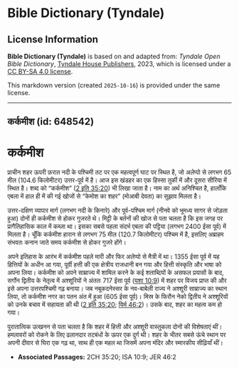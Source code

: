 # Bible Dictionary (Tyndale)

## License Information

**Bible Dictionary (Tyndale)** is based on and adapted from: _Tyndale Open Bible Dictionary_, [Tyndale House Publishers](https://tyndaleopenresources.com/), 2023, which is licensed under a [CC BY-SA 4.0 license](https://creativecommons.org/licenses/by-sa/4.0/legalcode.en).

This markdown version (created `2025-10-16`) is provided under the same license.



--------------------------------

## कर्कमीश (id: 648542)

कर्कमीश
=======

प्राचीन शहर ऊपरी फ़रात नदी के पश्चिमी तट पर एक महत्वपूर्ण घाट पर स्थित है, जो अलेप्पो से लगभग 65 मील (104\.6 किलोमीटर) उत्तर\-पूर्व में है। आज इस खंडहर का एक हिस्सा तुर्की में और दूसरा सीरिया में स्थित है। शब्द को “कर्कमीश” ([2 इति 35:20](https://ref.ly/2Chr35:20)) भी लिखा जाता है। नाम का अर्थ अनिश्चित है, हालाँकि एबला में हाल ही में की गई खोजों से “केमोश का शहर” (मोआबी देवता) का सुझाव मिलता है।

उत्तर\-दक्षिण व्यापार मार्ग (लगभग नदी के किनारे) और पूर्व\-पश्चिम मार्ग (नीनवे को भूमध्य सागर से जोड़ता हुआ) दोनों ही कर्कमीश से होकर गुजरते थे। मिट्टी के बर्तनों की खोज से पता चलता है कि इस जगह पर प्रागैतिहासिक काल में कब्ज़ा था। इसका सबसे पहला संदर्भ एबला की पट्टिया (लगभग 2400 ईसा पूर्व) में मिलता है। चूँकि कर्कमीश हारान से लगभग 75 मील (120\.7 किलोमीटर) पश्चिम में है, इसलिए अब्राहम संभवतः कनान जाते समय कर्कमीश से होकर गुजरे होंगे। 

अपने इतिहास के आरंभ में कर्कमीश पहले मारी और फिर अलेप्पो से मैत्री में था। 1355 ईसा पूर्व में यह हित्तियों के अधीन आ गया, पूर्वी हत्ती की एक क्षेत्रीय राजधानी बन गया और हित्ती संस्कृति और भाषा को अपना लिया। कर्कमीश को अपने साम्राज्य में शामिल करने के कई शताब्दियों के असफल प्रयासों के बाद, सर्गोन द्वितीय के नेतृत्व में अश्शूरियों ने अंततः 717 ईसा पूर्व ([यशा 10:9](https://ref.ly/Isa10:9)) में शहर पर विजय प्राप्त की और इसे अपना उत्तरपश्चिमी गढ़ बनाया। जब नबूकदनेस्सर के नव\-बाबेली राज्य ने अश्शूरी साम्राज्य का स्थान लिया, तो कर्कमीश नगर का पतन अंत में हुआ (605 ईसा पूर्व)। मिस्र के फिरौन नेको द्वितीय ने अश्शूरियों को उनके बचाव में सहायता की थी ([2 इति 35:20](https://ref.ly/2Chr35:20); [यिर्म 46:2](https://ref.ly/Jer46:2))। उसके बाद, शहर का महत्व कम हो गया।

पुरातात्विक उत्खनन से पता चलता है कि शहर में हित्ती और अश्शूरी वास्तुकला दोनों की विशेषताएं थीं। हमलावरों को रोकने के लिए ढलानदार तटबंधों के ऊपर एक दुर्ग थी। शहर के भीतर सबसे ऊंचे स्थान पर अपनी दीवार से घिरा एक गढ़ था, साथ ही एक महल था जिसमें अपना मंदिर और स्मारकीय सीढ़ियाँ थीं।

* **Associated Passages:** 2CH 35:20; ISA 10:9; JER 46:2

